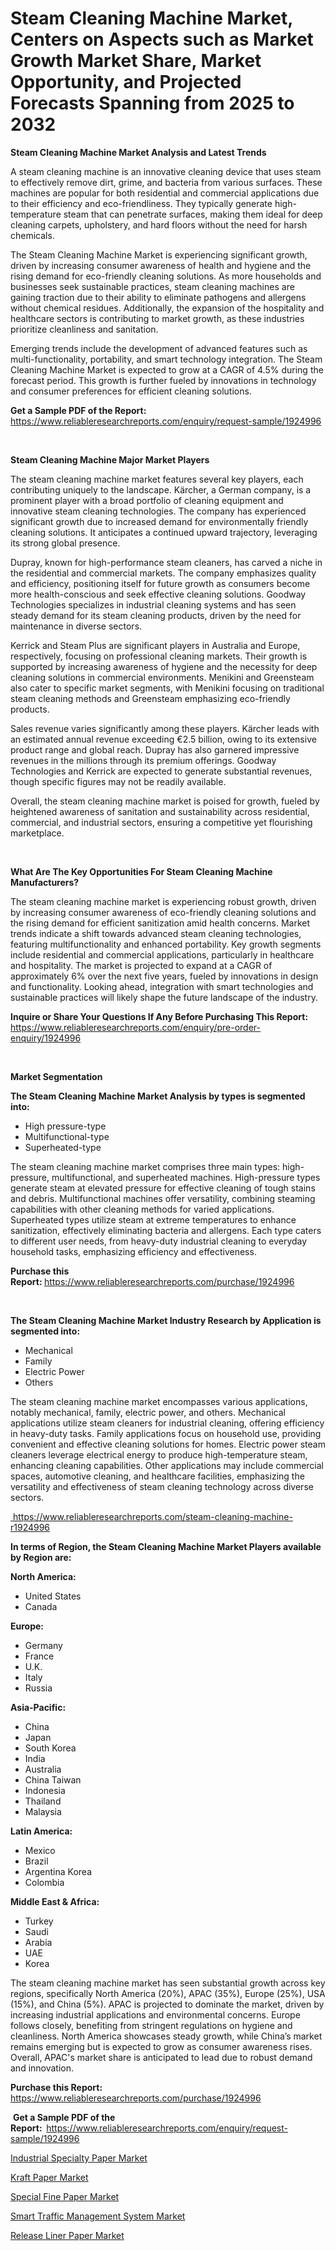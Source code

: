 <p><h1>Steam Cleaning Machine Market, Centers on Aspects such as Market Growth Market Share, Market Opportunity, and Projected Forecasts Spanning from 2025 to 2032</h1></p><p><strong>Steam Cleaning Machine Market Analysis and Latest Trends</strong></p>
<p><p>A steam cleaning machine is an innovative cleaning device that uses steam to effectively remove dirt, grime, and bacteria from various surfaces. These machines are popular for both residential and commercial applications due to their efficiency and eco-friendliness. They typically generate high-temperature steam that can penetrate surfaces, making them ideal for deep cleaning carpets, upholstery, and hard floors without the need for harsh chemicals.</p><p>The Steam Cleaning Machine Market is experiencing significant growth, driven by increasing consumer awareness of health and hygiene and the rising demand for eco-friendly cleaning solutions. As more households and businesses seek sustainable practices, steam cleaning machines are gaining traction due to their ability to eliminate pathogens and allergens without chemical residues. Additionally, the expansion of the hospitality and healthcare sectors is contributing to market growth, as these industries prioritize cleanliness and sanitation.</p><p>Emerging trends include the development of advanced features such as multi-functionality, portability, and smart technology integration. The Steam Cleaning Machine Market is expected to grow at a CAGR of 4.5% during the forecast period. This growth is further fueled by innovations in technology and consumer preferences for efficient cleaning solutions.</p></p>
<p><strong>Get a Sample PDF of the Report:&nbsp;</strong> <a href="https://www.reliableresearchreports.com/enquiry/request-sample/1924996?utm_campaign=31&utm_medium=2&utm_source=Github&utm_content=ia&utm_term=28032025&utm_id=steam-cleaning-machine">https://www.reliableresearchreports.com/enquiry/request-sample/1924996</a></p>
<p>&nbsp;</p>
<p><strong>Steam Cleaning Machine Major Market Players</strong></p>
<p><p>The steam cleaning machine market features several key players, each contributing uniquely to the landscape. Kärcher, a German company, is a prominent player with a broad portfolio of cleaning equipment and innovative steam cleaning technologies. The company has experienced significant growth due to increased demand for environmentally friendly cleaning solutions. It anticipates a continued upward trajectory, leveraging its strong global presence.</p><p>Dupray, known for high-performance steam cleaners, has carved a niche in the residential and commercial markets. The company emphasizes quality and efficiency, positioning itself for future growth as consumers become more health-conscious and seek effective cleaning solutions. Goodway Technologies specializes in industrial cleaning systems and has seen steady demand for its steam cleaning products, driven by the need for maintenance in diverse sectors.</p><p>Kerrick and Steam Plus are significant players in Australia and Europe, respectively, focusing on professional cleaning markets. Their growth is supported by increasing awareness of hygiene and the necessity for deep cleaning solutions in commercial environments. Menikini and Greensteam also cater to specific market segments, with Menikini focusing on traditional steam cleaning methods and Greensteam emphasizing eco-friendly products.</p><p>Sales revenue varies significantly among these players. Kärcher leads with an estimated annual revenue exceeding €2.5 billion, owing to its extensive product range and global reach. Dupray has also garnered impressive revenues in the millions through its premium offerings. Goodway Technologies and Kerrick are expected to generate substantial revenues, though specific figures may not be readily available.</p><p>Overall, the steam cleaning machine market is poised for growth, fueled by heightened awareness of sanitation and sustainability across residential, commercial, and industrial sectors, ensuring a competitive yet flourishing marketplace.</p></p>
<p>&nbsp;</p>
<p><strong>What Are The Key Opportunities For Steam Cleaning Machine Manufacturers?</strong></p>
<p><p>The steam cleaning machine market is experiencing robust growth, driven by increasing consumer awareness of eco-friendly cleaning solutions and the rising demand for efficient sanitization amid health concerns. Market trends indicate a shift towards advanced steam cleaning technologies, featuring multifunctionality and enhanced portability. Key growth segments include residential and commercial applications, particularly in healthcare and hospitality. The market is projected to expand at a CAGR of approximately 6% over the next five years, fueled by innovations in design and functionality. Looking ahead, integration with smart technologies and sustainable practices will likely shape the future landscape of the industry.</p></p>
<p><strong>Inquire or Share Your Questions If Any Before Purchasing This Report:</strong> <a href="https://www.reliableresearchreports.com/enquiry/pre-order-enquiry/1924996?utm_campaign=31&utm_medium=2&utm_source=Github&utm_content=ia&utm_term=28032025&utm_id=steam-cleaning-machine">https://www.reliableresearchreports.com/enquiry/pre-order-enquiry/1924996</a></p>
<p>&nbsp;</p>
<p><strong>Market Segmentation</strong></p>
<p><strong>The Steam Cleaning Machine Market Analysis by types is segmented into:</strong></p>
<p><ul><li>High pressure-type</li><li>Multifunctional-type</li><li>Superheated-type</li></ul></p>
<p><p>The steam cleaning machine market comprises three main types: high-pressure, multifunctional, and superheated machines. High-pressure types generate steam at elevated pressure for effective cleaning of tough stains and debris. Multifunctional machines offer versatility, combining steaming capabilities with other cleaning methods for varied applications. Superheated types utilize steam at extreme temperatures to enhance sanitization, effectively eliminating bacteria and allergens. Each type caters to different user needs, from heavy-duty industrial cleaning to everyday household tasks, emphasizing efficiency and effectiveness.</p></p>
<p><strong>Purchase this Report:&nbsp;</strong><a href="https://www.reliableresearchreports.com/purchase/1924996?utm_campaign=31&utm_medium=2&utm_source=Github&utm_content=ia&utm_term=28032025&utm_id=steam-cleaning-machine">https://www.reliableresearchreports.com/purchase/1924996</a></p>
<p>&nbsp;</p>
<p><strong>The Steam Cleaning Machine Market Industry Research by Application is segmented into:</strong></p>
<p><ul><li>Mechanical</li><li>Family</li><li>Electric Power</li><li>Others</li></ul></p>
<p><p>The steam cleaning machine market encompasses various applications, notably mechanical, family, electric power, and others. Mechanical applications utilize steam cleaners for industrial cleaning, offering efficiency in heavy-duty tasks. Family applications focus on household use, providing convenient and effective cleaning solutions for homes. Electric power steam cleaners leverage electrical energy to produce high-temperature steam, enhancing cleaning capabilities. Other applications may include commercial spaces, automotive cleaning, and healthcare facilities, emphasizing the versatility and effectiveness of steam cleaning technology across diverse sectors.</p></p>
<p><a href="https://www.reliableresearchreports.com/steam-cleaning-machine-r1924996?utm_campaign=31&utm_medium=2&utm_source=Github&utm_content=ia&utm_term=28032025&utm_id=steam-cleaning-machine">&nbsp;https://www.reliableresearchreports.com/steam-cleaning-machine-r1924996</a></p>
<p><strong>In terms of Region, the Steam Cleaning Machine Market Players available by Region are:</strong></p>
<p>
    <p> <strong> North America: </strong>
        <ul>
            <li>United States</li>
            <li>Canada</li>
        </ul>
        </p> 
    <p> <strong> Europe: </strong>
        <ul>
            <li>Germany</li>
            <li>France</li>
            <li>U.K.</li>
            <li>Italy</li>
            <li>Russia</li>
        </ul>
        </p> 
    <p> <strong> Asia-Pacific: </strong>
        <ul>
            <li>China</li>
            <li>Japan</li>
            <li>South Korea</li>
            <li>India</li>
            <li>Australia</li>
            <li>China Taiwan</li>
            <li>Indonesia</li>
            <li>Thailand</li>
            <li>Malaysia</li>
        </ul>
        </p> 
    <p> <strong> Latin America: </strong>
        <ul>
            <li>Mexico</li>
            <li>Brazil</li>
            <li>Argentina Korea</li>
            <li>Colombia</li>
        </ul>
        </p> 
    <p> <strong> Middle East & Africa: </strong>
        <ul>
            <li>Turkey</li>
            <li>Saudi</li>
            <li>Arabia</li>
            <li>UAE</li>
            <li>Korea</li>
        </ul>
    </p>
    </p>
<p><p>The steam cleaning machine market has seen substantial growth across key regions, specifically North America (20%), APAC (35%), Europe (25%), USA (15%), and China (5%). APAC is projected to dominate the market, driven by increasing industrial applications and environmental concerns. Europe follows closely, benefiting from stringent regulations on hygiene and cleanliness. North America showcases steady growth, while China’s market remains emerging but is expected to grow as consumer awareness rises. Overall, APAC's market share is anticipated to lead due to robust demand and innovation.</p></p>
<p><strong>Purchase this Report: </strong><a href="https://www.reliableresearchreports.com/purchase/1924996?utm_campaign=31&utm_medium=2&utm_source=Github&utm_content=ia&utm_term=28032025&utm_id=steam-cleaning-machine">https://www.reliableresearchreports.com/purchase/1924996</a></p>
<p>&nbsp;<strong>Get a Sample PDF of the Report:&nbsp;&nbsp;</strong><a href="https://www.reliableresearchreports.com/enquiry/request-sample/1924996?utm_campaign=31&utm_medium=2&utm_source=Github&utm_content=ia&utm_term=28032025&utm_id=steam-cleaning-machine">https://www.reliableresearchreports.com/enquiry/request-sample/1924996</a></p>
<p><strong></strong></p>
<p><p><a href="https://github.com/kirstejuvet/Market-Research-Report-List-1/blob/main/industrial-specialty-paper-market.md?utm_campaign=31&utm_medium=2&utm_source=Github&utm_content=ia&utm_term=28032025&utm_id=steam-cleaning-machine">Industrial Specialty Paper Market</a></p><p><a href="https://github.com/godutetraeva/Market-Research-Report-List-1/blob/main/kraft-paper-market.md?utm_campaign=31&utm_medium=2&utm_source=Github&utm_content=ia&utm_term=28032025&utm_id=steam-cleaning-machine">Kraft Paper Market</a></p><p><a href="https://github.com/trossdushi7u/Market-Research-Report-List-1/blob/main/special-fine-paper-market.md?utm_campaign=31&utm_medium=2&utm_source=Github&utm_content=ia&utm_term=28032025&utm_id=steam-cleaning-machine">Special Fine Paper Market</a></p><p><a href="https://github.com/jhoonatsev/Market-Research-Report-List-1/blob/main/smart-traffic-management-system-market.md?utm_campaign=31&utm_medium=2&utm_source=Github&utm_content=ia&utm_term=28032025&utm_id=steam-cleaning-machine">Smart Traffic Management System Market</a></p><p><a href="https://github.com/abuegalawixo/Market-Research-Report-List-1/blob/main/release-liner-paper-market.md?utm_campaign=31&utm_medium=2&utm_source=Github&utm_content=ia&utm_term=28032025&utm_id=steam-cleaning-machine">Release Liner Paper Market</a></p></p>